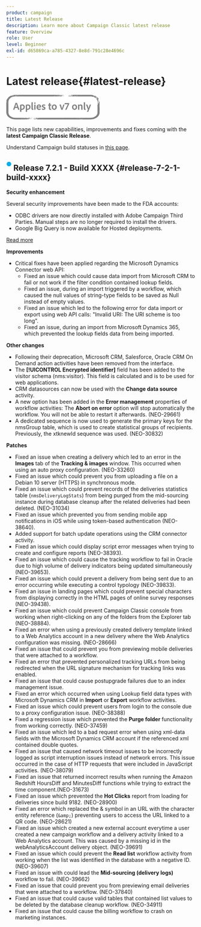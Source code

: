 ```yaml
---
product: campaign
title: Latest Release
description: Learn more about Campaign Classic latest release
feature: Overview
role: User
level: Beginner
exl-id: d65869ca-a785-4327-8e8d-791c28e4696c
---
```

# Latest release{#latest-release}

![](../../assets/v7-only.svg)

This page lists new capabilities, improvements and fixes coming with the **latest Campaign Classic Release**.

Understand Campaign build statuses in [this page](rn-overview.md). 

## ![](assets/do-not-localize/blue_2.png) Release 7.2.1 - Build XXXX {#release-7-2-1-build-xxxx}

**Security enhancement**

Several security improvements have been made to the FDA accounts:

* ODBC drivers are now directly installed with Adobe Campaign Third Parties. Manual steps are no longer required to install the drivers.
* Google Big Query is now available for Hosted deployments.

[Read more](../../installation/using/configure-fda.md)

**Improvements**

* Critical fixes have been applied regarding the Microsoft Dynamics Connector web API:
    * Fixed an issue which could cause data import from Microsoft CRM to fail or not work if the filter condition contained lookup fields.
    * Fixed an issue, during an import triggered by a workflow, which caused the null values of string-type fields to be saved as Null instead of empty values.
    * Fixed an issue which led to the following error for data import or export using web API calls: "Invalid URI: The URI scheme is too long".
    * Fixed an issue, during an import from Microsoft Dynamics 365, which prevented the lookup fields data from being imported.

**Other changes**

* Following their deprecation, Microsoft CRM, Salesforce, Oracle CRM On Demand action activities have been removed from the interface.
* The **[!UICONTROL Encrypted identifier]** field has been added to the visitor schema (nms:visitor). This field is calculated and is to be used for web applications.
* CRM datasources can now be used with the **Change data source** activity.
* A new option has been added in the **Error management** properties of workflow activities: The **Abort on error** option will stop automatically the workflow. You will not be able to restart it afterwards. (NEO-29661)
* A dedicated sequence is now used to generate the primary keys for the nmsGroup table, which is used to create statistical groups of recipients. Previously, the xtknewId sequence was used. (NEO-30832)

**Patches**

* Fixed an issue when creating a delivery which led to an error in the **Images** tab of the **Tracking & images** window. This occurred when using an auto proxy configuration. (NEO-33260) 
* Fixed an issue which could prevent you from uploading a file on a Debian 10 server (HTTPS) in synchronous mode.
* Fixed an issue which could prevent records of the deliveries statistics table (`nmsDeliveryLogStats`) from being purged from the mid-sourcing instance during database cleanup after the related deliveries had been deleted. (NEO-31034)
* Fixed an issue which prevented you from sending mobile app notifications in iOS while using token-based authentication (NEO-38640).
* Added support for batch update operations using the CRM connector activity.
* Fixed an issue which could display script error messages when trying to create and configure reports (NEO-38393). 
* Fixed an issue which could cause the tracking workflow to fail in Oracle due to high volume of delivery indicators being updated simultaneously (NEO-39653).
* Fixed an issue which could prevent a delivery from being sent due to an error occurring while executing a control typology (NEO-39833).
* Fixed an issue in landing pages which could prevent special characters from displaying correctly in the HTML pages of online survey responses (NEO-39438).
* Fixed an issue which could prevent Campaign Classic console from working when right-clicking on any of the folders from the Explorer tab (NEO-38884).
* Fixed an error when using a previously created delivery template linked to a Web Analytics account in a new delivery where the Web Analytics configuration was missing. (NEO-28666)
* Fixed an issue that could prevent you from previewing mobile deliveries that were attached to a workflow.
* Fixed an error that prevented personalized tracking URLs from being redirected when the URL signature mechanism for tracking links was enabled.
* Fixed an issue that could cause postupgrade failures due to an index management issue.
* Fixed an error which occurred when using Lookup field data types with Microsoft Dynamics CRM in **Import** or **Export** workflow activities.
* Fixed an issue which could prevent users from login to the console due to a proxy configuration issue. (NEO-38388)
* Fixed a regression issue which prevented the **Purge folder** functionality from working correctly. (NEO-37459)
* Fixed an issue which led to a bad request error when using xml-data fields with the Microsoft Dynamics CRM account if the referenced xml contained double quotes.
* Fixed an issue that caused network timeout issues to be incorrectly logged as script interruption issues instead of network errors. This issue occurred in the case of HTTP requests that were included in JavaScript activities. (NEO-38079)
* Fixed an issue that returned incorrect results when running the Amazon Redshift HoursDiff and MinutesDiff functions while trying to extract the time component.(NEO-31673)
* Fixed an issue which prevented the **Hot Clicks** report from loading for deliveries since build 9182. (NEO-28900)
* Fixed an error which replaced the & symbol in an URL with the character entity reference (`&amp;`) preventing users to access the URL linked to a QR code. (NEO-28621)
* Fixed an issue which created a new external account everytime a user created a new campaign workflow and a delivery activity linked to a Web Analytics account. This was caused by a missing id in the webAnalyticsAccount delivery object. (NEO-39691)
* Fixed an issue which could prevent the **Read list** workflow activity from working when the list was identified in the database with a negative ID. (NEO-39607)
* Fixed an issue with could lead the **Mid-sourcing (delivery logs)** workflow to fail. (NEO-39662)
* Fixed an issue that could prevent you from previewing email deliveries that were attached to a workflow. (NEO-37840)
* Fixed an issue that could cause valid tables that contained list values to be deleted by the database cleanup workflow. (NEO-34911)
* Fixed an issue that could cause the billing workflow to crash on marketing instances.
